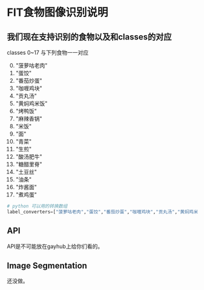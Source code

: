 # FIT食物图像识别说明
## 我们现在支持识别的食物以及和classes的对应
classes 0~17 与下列食物一一对应

0. "菠萝咕老肉"
1. "蛋饺"
2. "番茄炒蛋"
3. "咖喱鸡块"
4. "贡丸汤"
5. "黄焖鸡米饭"
6. "烤鸭饭"
7. "麻辣香锅"
8. "米饭" 
9.  "面"
10. "青菜" 
11. "生煎"
12. "酸汤肥牛" 
13. "糖醋里脊"
14. "土豆丝"
15. "油条" 
16. "炸酱面"
17. "煮鸡蛋"

```python
# python 可以用的转换数组
label_converters=["菠萝咕老肉","蛋饺","番茄炒蛋","咖喱鸡块","贡丸汤","黄焖鸡米饭","烤鸭饭","麻辣香锅","面","米饭","青菜","生煎","酸汤肥牛","糖醋里脊","土豆丝","油条","炸酱面","煮鸡蛋"]
```
## API
API是不可能放在gayhub上给你们看的。
## Image Segmentation
还没做。
